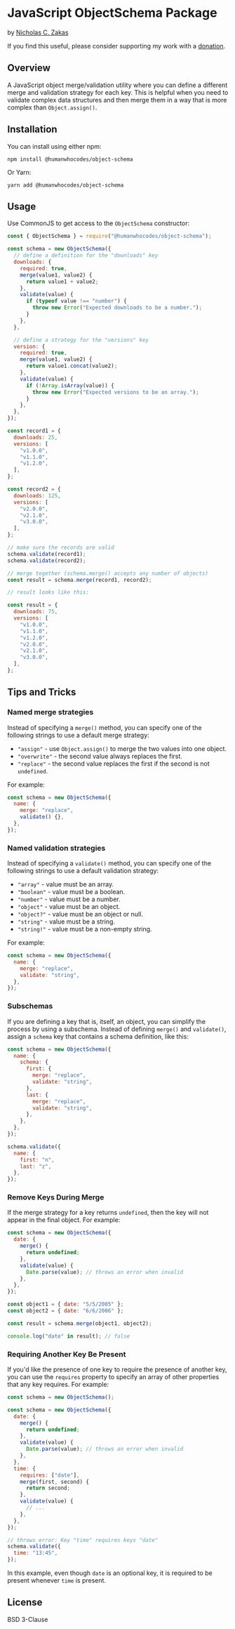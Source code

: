 # JavaScript ObjectSchema Package

by [Nicholas C. Zakas](https://humanwhocodes.com)

If you find this useful, please consider supporting my work with a
[donation](https://humanwhocodes.com/donate).

## Overview

A JavaScript object merge/validation utility where you can define a different
merge and validation strategy for each key. This is helpful when you need to
validate complex data structures and then merge them in a way that is more
complex than `Object.assign()`.

## Installation

You can install using either npm:

```
npm install @humanwhocodes/object-schema
```

Or Yarn:

```
yarn add @humanwhocodes/object-schema
```

## Usage

Use CommonJS to get access to the `ObjectSchema` constructor:

```js
const { ObjectSchema } = require("@humanwhocodes/object-schema");

const schema = new ObjectSchema({
  // define a definition for the "downloads" key
  downloads: {
    required: true,
    merge(value1, value2) {
      return value1 + value2;
    },
    validate(value) {
      if (typeof value !== "number") {
        throw new Error("Expected downloads to be a number.");
      }
    },
  },

  // define a strategy for the "versions" key
  version: {
    required: true,
    merge(value1, value2) {
      return value1.concat(value2);
    },
    validate(value) {
      if (!Array.isArray(value)) {
        throw new Error("Expected versions to be an array.");
      }
    },
  },
});

const record1 = {
  downloads: 25,
  versions: [
    "v1.0.0",
    "v1.1.0",
    "v1.2.0",
  ],
};

const record2 = {
  downloads: 125,
  versions: [
    "v2.0.0",
    "v2.1.0",
    "v3.0.0",
  ],
};

// make sure the records are valid
schema.validate(record1);
schema.validate(record2);

// merge together (schema.merge() accepts any number of objects)
const result = schema.merge(record1, record2);

// result looks like this:

const result = {
  downloads: 75,
  versions: [
    "v1.0.0",
    "v1.1.0",
    "v1.2.0",
    "v2.0.0",
    "v2.1.0",
    "v3.0.0",
  ],
};
```

## Tips and Tricks

### Named merge strategies

Instead of specifying a `merge()` method, you can specify one of the following
strings to use a default merge strategy:

- `"assign"` - use `Object.assign()` to merge the two values into one object.
- `"overwrite"` - the second value always replaces the first.
- `"replace"` - the second value replaces the first if the second is not
  `undefined`.

For example:

```js
const schema = new ObjectSchema({
  name: {
    merge: "replace",
    validate() {},
  },
});
```

### Named validation strategies

Instead of specifying a `validate()` method, you can specify one of the
following strings to use a default validation strategy:

- `"array"` - value must be an array.
- `"boolean"` - value must be a boolean.
- `"number"` - value must be a number.
- `"object"` - value must be an object.
- `"object?"` - value must be an object or null.
- `"string"` - value must be a string.
- `"string!"` - value must be a non-empty string.

For example:

```js
const schema = new ObjectSchema({
  name: {
    merge: "replace",
    validate: "string",
  },
});
```

### Subschemas

If you are defining a key that is, itself, an object, you can simplify the
process by using a subschema. Instead of defining `merge()` and `validate()`,
assign a `schema` key that contains a schema definition, like this:

```js
const schema = new ObjectSchema({
  name: {
    schema: {
      first: {
        merge: "replace",
        validate: "string",
      },
      last: {
        merge: "replace",
        validate: "string",
      },
    },
  },
});

schema.validate({
  name: {
    first: "n",
    last: "z",
  },
});
```

### Remove Keys During Merge

If the merge strategy for a key returns `undefined`, then the key will not
appear in the final object. For example:

```js
const schema = new ObjectSchema({
  date: {
    merge() {
      return undefined;
    },
    validate(value) {
      Date.parse(value); // throws an error when invalid
    },
  },
});

const object1 = { date: "5/5/2005" };
const object2 = { date: "6/6/2006" };

const result = schema.merge(object1, object2);

console.log("date" in result); // false
```

### Requiring Another Key Be Present

If you'd like the presence of one key to require the presence of another key,
you can use the `requires` property to specify an array of other properties that
any key requires. For example:

```js
const schema = new ObjectSchema();

const schema = new ObjectSchema({
  date: {
    merge() {
      return undefined;
    },
    validate(value) {
      Date.parse(value); // throws an error when invalid
    },
  },
  time: {
    requires: ["date"],
    merge(first, second) {
      return second;
    },
    validate(value) {
      // ...
    },
  },
});

// throws error: Key "time" requires keys "date"
schema.validate({
  time: "13:45",
});
```

In this example, even though `date` is an optional key, it is required to be
present whenever `time` is present.

## License

BSD 3-Clause
